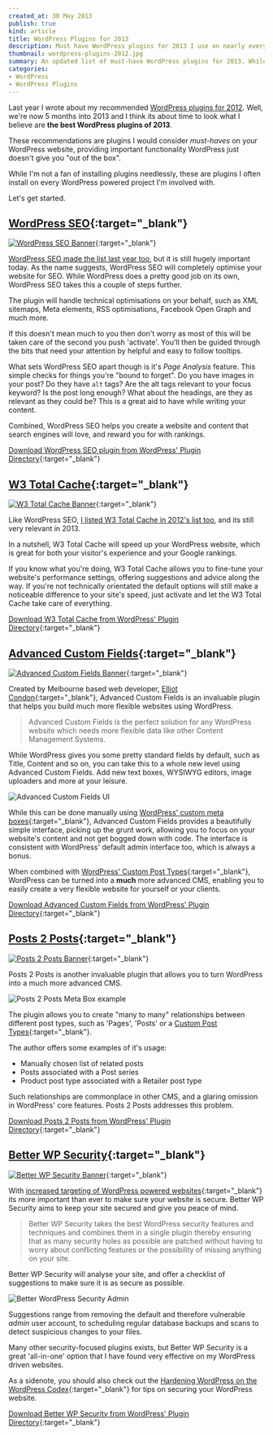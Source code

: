 ```yaml
---
created_at: 30 May 2013
publish: true
kind: article
title: WordPress Plugins for 2013
description: Must have WordPress plugins for 2013 I use on nearly every WordPress-powered website I build. Use to extend WordPress into a powerful CMS platform.
thumbnail: wordpress-plugins-2012.jpg
summary: An updated list of must-have WordPress plugins for 2013. While I'm not a fan of needlessly installing plugins, I use these plugins on nearly every WordPress-powered website that I build as they offer invaluable functionality that you don't get 'out the box'.
categories:
- WordPress
- WordPress Plugins
---
```


Last year I wrote about my recommended [WordPress plugins for 2012](http://proudlypowered.com/wordpress-plugins-2012/). Well, we're now 5 months into 2013 and I think its about time to look what I believe are **the best WordPress plugins of 2013**.

These recommendations are plugins I would consider *must-haves* on your WordPress website, providing important functionality WordPress just doesn't give you "out of the box".

While I'm not a fan of installing plugins needlessly, these are plugins I often install on every WordPress powered project I'm involved with.

Let's get started.

[WordPress SEO](http://wordpress.org/plugins/wordpress-seo/ "Download WordPress SEO"){:target="_blank"}
--------------------------------------------------------------------------------------------------------

[![WordPress SEO Banner](/media/wordpress-seo-plugin.jpg)](http://wordpress.org/plugins/wordpress-seo/ "Download WordPress SEO"){:target="_blank"}

[WordPress SEO made the list last year too](/wordpress-plugins-2012/#wordpress-seo), but it is still hugely important today. As the name suggests, WordPress SEO will  completely optimise your website for SEO. While WordPress does a pretty good job on its own, WordPress SEO takes this a couple of steps further.

The plugin will handle technical optimisations on your behalf, such as XML sitemaps, Meta elements, RSS optimisations, Facebook Open Graph and much more.

If this doesn't mean much to you then don't worry as most of this will be taken care of the second you push 'activate'. You'll then be guided through the bits that need your attention by helpful and easy to follow tooltips.

What sets WordPress SEO apart though is it's *Page Analysis* feature. This simple checks for things you're "bound to forget". Do you have images in your post? Do they have `alt` tags? Are the alt tags relevant to your focus keyword? Is the post long enough? What about the headings, are they as relevant as they could be? This is a great aid to have while writing your content.

Combined, WordPress SEO helps you create a website and content that search engines will love, and reward you for with rankings.

[Download WordPress SEO plugin from WordPress' Plugin Directory](http://wordpress.org/plugins/wordpress-seo/ "Download WordPress SEO"){:target="_blank"}


[W3 Total Cache](http://wordpress.org/plugins/w3-total-cache/ "Download W3 Total Cache"){:target="_blank"}
-----------------------------------------------------------------------------------------------------------

[![W3 Total Cache Banner](/media/w3-total-cache-banner.jpg)](http://wordpress.org/plugins/w3-total-cache/ "Download W3 Total Cache"){:target="_blank"}

Like WordPress SEO, [I listed W3 Total Cache in 2012's list too](/wordpress-plugins-2012/#w3-total-cache), and its still very relevant in 2013.

In a nutshell, W3 Total Cache will speed up your WordPress website, which is great for both your visitor's experience and your Google rankings.

If you know what you're doing, W3 Total Cache allows you to fine-tune your website's performance settings, offering suggestions and advice along the way. If you're not technically orientated the default options will still make a noticeable difference to your site's speed, just activate and let the W3 Total Cache take care of everything.

[Download W3 Total Cache from WordPress' Plugin Directory](http://wordpress.org/plugins/w3-total-cache/ "Download W3 Total Cache"){:target="_blank"}


[Advanced Custom Fields](http://wordpress.org/plugins/advanced-custom-fields/ "Download Advanced Custom Fields"){:target="_blank"}
-----------------------------------------------------------------------------------------------------------

[![Advanced Custom Fields Banner](/media/advanced-custom-fields-banner.jpg)](http://wordpress.org/plugins/advanced-custom-fields/ "Download Advanced Custom Fields"){:target="_blank"}

Created by Melbourne based web developer, [Elliot Condon](http://www.elliotcondon.com/){:target="_blank"}, Advanced Custom Fields is an invaluable plugin that helps you build much more flexible websites using WordPress.

> Advanced Custom Fields is the perfect solution for any WordPress website which needs more flexible data like other Content Management Systems.

While WordPress gives you some pretty standard fields by default, such as Title, Content and so on, you can take this to a whole new level using Advanced Custom Fields. Add new text boxes, WYSIWYG editors, image uploaders and more at your leisure.

![Advanced Custom Fields UI](/media/advanced-custom-fields-ui.jpg)

While this can be done manually using [WordPress' custom meta boxes](http://wp.smashingmagazine.com/2011/10/04/create-custom-post-meta-boxes-wordpress/){:target="_blank"}, Advanced Custom Fields provides a beautifully simple interface, picking up the grunt work, allowing you to focus on your website's content and not get bogged down with code. The interface is consistent with WordPress' default admin interface too, which is always a bonus.

When combined with [WordPress' Custom Post Types](http://codex.wordpress.org/Post_Types){:target="_blank"}, WordPress can be turned into a **much** more advanced CMS, enabling you to easily create a very flexible website for yourself or your clients.

[Download Advanced Custom Fields from WordPress' Plugin Directory](http://wordpress.org/plugins/advanced-custom-fields/ "Download Advanced Custom Fields"){:target="_blank"}


[Posts 2 Posts](http://wordpress.org/plugins/posts-to-posts/ "Download Posts 2 Posts"){:target="_blank"}
-----------------------------------------------------------------------------------------------------------

[![Posts 2 Posts Banner](/media/posts-2-posts-banner.jpg)](http://wordpress.org/plugins/posts-to-posts/ "Download Posts 2 Posts"){:target="_blank"}

Posts 2 Posts is another invaluable plugin that allows you to turn WordPress into a much more advanced CMS.

<img class="align-right" src="/media/posts-2-posts-metabox.jpg" alt="Posts 2 Posts Meta Box example"/>

The plugin allows you to create "many to many" relationships between different post types, such as 'Pages', 'Posts' or a [Custom Post Types](http://codex.wordpress.org/Post_Types){:target="_blank"}.

The author offers some examples of it's usage:

- Manually chosen list of related posts
- Posts associated with a Post series
- Product post type associated with a Retailer post type

Such relationships are commonplace in other CMS, and a glaring omission in WordPress' core features. Posts 2 Posts addresses this problem.

[Download Posts 2 Posts from WordPress' Plugin Directory](http://wordpress.org/plugins/posts-to-posts/ "Download Posts 2 Posts"){:target="_blank"}


[Better WP Security](http://wordpress.org/plugins/better-wp-security/ "Download Better WP Security"){:target="_blank"}
-----------------------------------------------------------------------------------------------------------

[![Better WP Security Banner](/media/better-wp-security-banner.jpg)](http://wordpress.org/plugins/better-wp-security/ "Download Better WP Security"){:target="_blank"}

With [increased targeting of WordPress powered websites](http://ithemes.com/2013/04/15/ongoing-wordpress-attacks-details-and-solutions/){:target="_blank"} its more important than ever to make sure your website is secure. Better WP Security aims to keep your site secured and give you peace of mind.

> Better WP Security takes the best WordPress security features and techniques and combines them in a single plugin thereby ensuring that as many security holes as possible are patched without having to worry about conflicting features or the possibility of missing anything on your site.

Better WP Security will analyse your site, and offer a checklist of suggestions to make sure it is as secure as possible.

![Better WordPress Security Admin](/media/better-wp-security-admin.gif)

Suggestions range from removing the default and therefore vulnerable *admin* user account, to scheduling regular database backups and scans to detect suspicious changes to your files.

Many other security-focused plugins exists, but Better WP Security is a great 'all-in-one' option that I have found very effective on my WordPress driven websites.

As a sidenote, you should also check out the [Hardening WordPress on the WordPress Codex](http://codex.wordpress.org/Hardening_WordPress){:target="_blank"} for tips on securing your WordPress website.

[Download Better WP Security from WordPress' Plugin Directory](http://wordpress.org/plugins/better-wp-security/ "Download Better WP Security"){:target="_blank"}
